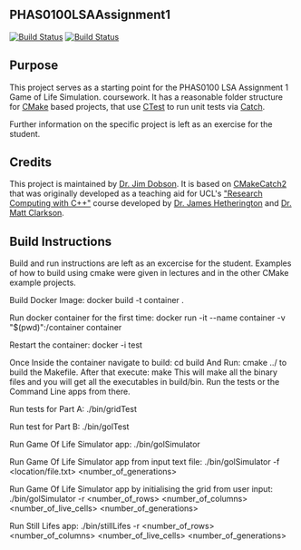 PHAS0100LSAAssignment1
------------------

[![Build Status](https://travis-ci.com/[USERNAME]/PHAS0100LSAAssignment1.svg?branch=master)](https://travis-ci.com/[USERNAME]/PHAS0100LSAAssignment1)
[![Build Status](https://ci.appveyor.com/api/projects/status/[APPVEYOR_ID]/branch/master)](https://ci.appveyor.com/project/[USERNAME]/PHAS0100LSAAssignment1)


Purpose
-------

This project serves as a starting point for the PHAS0100 LSA Assignment 1 Game of Life Simulation. coursework. It has a reasonable folder structure for [CMake](https://cmake.org/) based projects,
that use [CTest](https://cmake.org/) to run unit tests via [Catch](https://github.com/catchorg/Catch2). 

Further information on the specific project is left as an exercise for the student.


Credits
-------

This project is maintained by [Dr. Jim Dobson](https://www.ucl.ac.uk/physics-astronomy/people/dr-jim-dobson). It is based on [CMakeCatch2](https://github.com/UCL/CMakeCatch2.git) that was originally developed as a teaching aid for UCL's ["Research Computing with C++"](http://rits.github-pages.ucl.ac.uk/research-computing-with-cpp/)
course developed by [Dr. James Hetherington](http://www.ucl.ac.uk/research-it-services/people/james)
and [Dr. Matt Clarkson](https://iris.ucl.ac.uk/iris/browse/profile?upi=MJCLA42).


Build Instructions
------------------

Build and run instructions are left as an excercise for the student. Examples of how to build using cmake were given in lectures and in the other CMake example projects. 

Build Docker Image:
docker build -t container .

Run docker container for the first time:
docker run -it --name container -v "$(pwd)":/container container

Restart the container:
docker -i test

Once Inside the container navigate to build:
cd build 
And Run:
cmake ../
to build the Makefile. After that execute:
make
This will make all the binary files and you will get all the executables in build/bin.
Run the tests or the Command Line apps from there.

Run tests for Part A:
./bin/gridTest

Run test for Part B:
./bin/golTest

Run Game Of Life Simulator app:
./bin/golSimulator

Run Game Of Life Simulator app from input text file:
./bin/golSimulator -f <location/file.txt> <number_of_generations>

Run Game Of Life Simulator app by initialising the grid from user input:
./bin/golSimulator -r <number_of_rows> <number_of_columns> <number_of_live_cells> <number_of_generations>

Run Still Lifes app:
./bin/stillLifes -r <number_of_rows> <number_of_columns> <number_of_live_cells> <number_of_generations>
